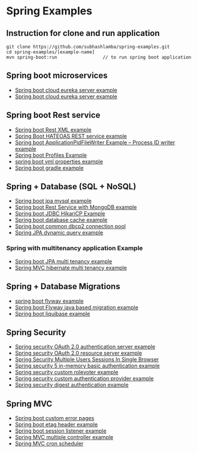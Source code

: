 # Spring Examples

## Instruction for clone and run application

```shell
git clone https://github.com/subhashlamba/spring-examples.git
cd spring-examples/[example-name]
mvn spring-boot:run                 // to run spring boot application 
```

## Spring boot microservices
* [Spring boot cloud eureka server example](https://javadeveloperzone.com/spring-boot/spring-boot-cloud-eureka-server-example/)
* [Spring boot cloud eureka server example](https://javadeveloperzone.com/spring-boot/spring-boot-cloud-eureka-server-example/)

## Spring boot Rest service
* [Spring boot Rest XML example](https://javadeveloperzone.com/spring-boot/spring-boot-rest-xml-example/)
* [Spring Boot HATEOAS REST service example](https://javadeveloperzone.com/spring-boot/spring-boot-hateoas-rest-service-example/)
* [Spring boot ApplicationPidFileWriter Example – Process ID writer example](https://javadeveloperzone.com/spring-boot/spring-boot-applicationpidfilewriter-example-process-id-writer-example/)
* [Spring boot Profiles Example](https://javadeveloperzone.com/spring-boot/spring-boot-profiles-example/)
* [spring boot yml properties example](https://javadeveloperzone.com/spring-boot/spring-boot-yml-properties-example/)
* [Spring boot gradle example](https://javadeveloperzone.com/spring-boot/spring-boot-gradle-example/)

## Spring + Database (SQL + NoSQL)
* [Spring boot jpa mysql example](https://javadeveloperzone.com/spring-boot/spring-boot-jpa-mysql-example/)
* [Spring boot Rest Service with MongoDB example](https://javadeveloperzone.com/spring-boot/spring-boot-rest-service-with-mongodb-example/)
* [Spring boot JDBC HikariCP Example](https://javadeveloperzone.com/spring-boot/spring-boot-jdbc-hikaricp-example/)
* [Spring boot database cache example](https://javadeveloperzone.com/spring-boot/spring-boot-database-cache-example/)
* [Spring boot common dbcp2 connection pool](https://javadeveloperzone.com/spring-boot/spring-boot-common-dbcp2-connection-pool/)
* [Spring JPA dynamic query example](https://javadeveloperzone.com/spring/spring-jpa-dynamic-query-example/)

### Spring with multitenancy application Example
* [Spring boot JPA multi tenancy example](https://javadeveloperzone.com/spring-boot/spring-boot-jpa-multi-tenancy-example/)
* [Spring MVC hibernate multi tenancy example](https://javadeveloperzone.com/hibernate/spring-hibernate-xml-multi-tenancy-example/)

## Spring + Database Migrations
* [spring boot flyway example](https://javadeveloperzone.com/spring-boot/spring-boot-flyway-example/)
* [Spring boot Flyway java based migration example](https://javadeveloperzone.com/spring-boot/spring-boot-flyway-java-based-migration-example/)
* [Spring boot liquibase example](https://javadeveloperzone.com/spring-boot/spring-boot-liquibase-example/)

## Spring Security
* [Spring security OAuth 2.0 authentication server example](https://javadeveloperzone.com/spring-boot/spring-security-oauth-2-0-authentication-server/)
* [Spring security OAuth 2.0 resource server example](https://javadeveloperzone.com/spring-boot/spring-security-oauth-2-0-resource-server-example/)
* [Spring Security Multiple Users Sessions In Single Browser](https://javadeveloperzone.com/spring-boot/spring-security-multiple-users-sessions-single-browser/)
* [Spring security 5 in-memory basic authentication example](https://javadeveloperzone.com/spring-security/spring-security-5-in-memory-basic-authentication-example/)
* [Spring security custom rolevoter example](https://javadeveloperzone.com/spring-boot/spring-security-custom-rolevoter-example/)
* [Spring security custom authentication provider example](https://javadeveloperzone.com/spring-boot/spring-security-custom-authentication-provider-example/)
* [Spring security digest authentication example](https://javadeveloperzone.com/spring-boot/spring-security-digest-authentication-example/)

## Spring MVC
* [Spring boot custom error pages](https://javadeveloperzone.com/spring-boot/spring-boot-custom-error-pages/)
* [Spring boot etag header example](https://javadeveloperzone.com/spring-boot/spring-boot-etag-header-example/)
* [Spring boot session listener example](https://javadeveloperzone.com/spring-boot/spring-session-listener-example/)
* [Spring MVC multiple controller example](https://javadeveloperzone.com/spring-mvc/spring-multi-controller/)
* [Spring MVC cron scheduler](https://javadeveloperzone.com/spring-mvc/spring-mvc-cron-scheduler/)



